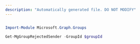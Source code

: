 ```yaml
---
description: "Automatically generated file. DO NOT MODIFY"
---
```


```powershell

Import-Module Microsoft.Graph.Groups

Get-MgGroupRejectedSender -GroupId $groupId

```